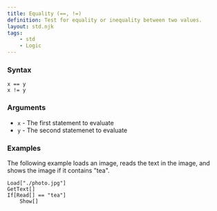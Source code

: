 ```yaml
---
title: Equality (==, !=)
definition: Test for equality or inequality between two values.
layout: std.njk
tags:
    - std
    - Logic
---
```


### Syntax

```
x == y
x != y
```

### Arguments

- `x` - The first statement to evaluate
- `y` - The second statemenet to evaluate

### Examples

The following example loads an image, reads the text in the image, and shows the image if it contains "tea".

```
Load["./photo.jpg"]
GetText[]
If[Read[] == "tea"]
    Show[]
```